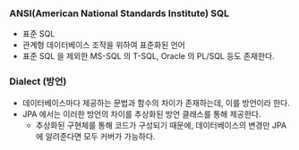 ### ANSI(American National Standards Institute) SQL

* 표준 SQL
* 관계형 데이터베이스 조작을 위하여 표준화된 언어
* 표준 SQL 을 제외한 MS-SQL 의 T-SQL, Oracle 의 PL/SQL 등도 존재한다.

### Dialect (방언)

* 데이터베이스마다 제공하는 문법과 함수의 차이가 존재하는데, 이를 방언이라 한다.
* JPA 에서는 이러한 방언의 차이를 추상화된 방언 클래스를 통해 제공한다.
    * 추상화된 구현체를 통해 코드가 구성되기 때문에, 데이터베이스의 변경만 JPA 에 알려준다면 모두 커버가 가능하다.
